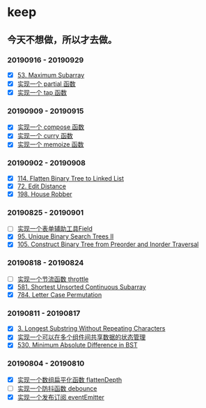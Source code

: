 # keep

## 今天不想做，所以才去做。

### 20190916 - 20190929

- [x] [53. Maximum Subarray](https://github.com/Tcdian/keep/issues/21)
- [x] [实现一个 partial 函数](https://github.com/Tcdian/keep/issues/23)
- [x] [实现一个 tap 函数](https://github.com/Tcdian/keep/issues/24)

### 20190909 - 20190915

- [x] [实现一个 compose 函数](https://github.com/Tcdian/keep/issues/18)
- [x] [实现一个 curry 函数](https://github.com/Tcdian/keep/issues/19)
- [x] [实现一个 memoize 函数](https://github.com/Tcdian/keep/issues/20)

### 20190902 - 20190908

- [x] [114. Flatten Binary Tree to Linked List](https://github.com/Tcdian/keep/issues/15)
- [x] [72. Edit Distance](https://github.com/Tcdian/keep/issues/16)
- [x] [198. House Robber](https://github.com/Tcdian/keep/issues/17)

### 20190825 - 20190901

- [ ] [实现一个表单辅助工具Field](https://github.com/Tcdian/keep/issues/12)
- [x] [95. Unique Binary Search Trees II](https://github.com/Tcdian/keep/issues/13)
- [x] [105. Construct Binary Tree from Preorder and Inorder Traversal](https://github.com/Tcdian/keep/issues/14)

### 20190818 - 20190824

- [ ] [实现一个节流函数 throttle](https://github.com/Tcdian/keep/issues/9)
- [x] [581. Shortest Unsorted Continuous Subarray](https://github.com/Tcdian/keep/issues/10)
- [x] [784. Letter Case Permutation](https://github.com/Tcdian/keep/issues/11)

### 20190811 - 20190817

- [x] [3. Longest Substring Without Repeating Characters](https://github.com/Tcdian/keep/issues/5)
- [x] [实现一个可以在多个组件间共享数据的状态管理](https://github.com/Tcdian/keep/issues/6)
- [x] [530. Minimum Absolute Difference in BST](https://github.com/Tcdian/keep/issues/7)

### 20190804 - 20190810

- [x] [实现一个数组扁平化函数 flattenDepth](https://github.com/Tcdian/keep/issues/1)
- [ ] [实现一个防抖函数 debounce](https://github.com/Tcdian/keep/issues/3)
- [x] [实现一个发布订阅 eventEmitter](https://github.com/Tcdian/keep/issues/4)
